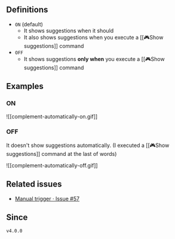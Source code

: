 ## Definitions

- `ON` (default)
	- It shows suggestions when it should
	- It also shows suggestions when you execute a [[🎮Show suggestions]] command
- `OFF`
	- It shows suggestions **only when** you execute a [[🎮Show suggestions]] command

## Examples

### ON

![[complement-automatically-on.gif]]

### OFF

It doesn't show suggestions automatically. (I executed a [[🎮Show suggestions]] command at the last of words)

![[complement-automatically-off.gif]]

## Related issues

- [Manual trigger · Issue \#57](https://github.com/tadashi-aikawa/obsidian-various-complements-plugin/issues/57)

## Since

`v4.0.0`
